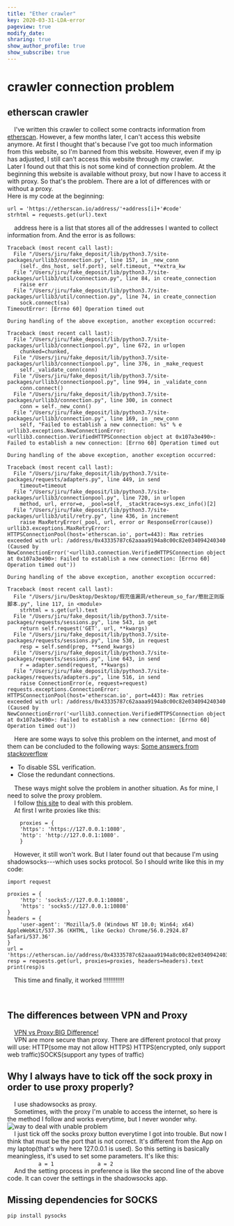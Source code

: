 ```yaml
---
title: "Ether crawler"
key: 2020-03-31-LDA-error
pageview: true
modify_date: 
shraring: true
show_author_profile: true
show_subscribe: true
---
```


# crawler connection problem

## etherscan crawler

	
    I've written this crawler to collect some contracts information from [etherscan](https://etherscan.io).
However, a few months later, I can't access this website anymore. At first I thought that's because I've got too much information from this website, so I'm banned from this website. However, even if my ip has adjusted, I still can't access this website through my crawler.  
Later I found out that this is not some kind of connection problem. At the beginning this website is available without proxy, but now I have to access it with proxy. So that's the problem. There are a lot of differences with or without a proxy.  
Here is my code at the beginning:

```
url = 'https://etherscan.io/address/'+address[i]+'#code'    
strhtml = requests.get(url).text
```

    address here is a list that stores all of the addresses I wanted to collect information from.
And the error is as follows:

```
Traceback (most recent call last):
  File "/Users/jiru/fake_deposit/lib/python3.7/site-packages/urllib3/connection.py", line 157, in _new_conn
    (self._dns_host, self.port), self.timeout, **extra_kw
  File "/Users/jiru/fake_deposit/lib/python3.7/site-packages/urllib3/util/connection.py", line 84, in create_connection
    raise err
  File "/Users/jiru/fake_deposit/lib/python3.7/site-packages/urllib3/util/connection.py", line 74, in create_connection
    sock.connect(sa)
TimeoutError: [Errno 60] Operation timed out

During handling of the above exception, another exception occurred:

Traceback (most recent call last):
  File "/Users/jiru/fake_deposit/lib/python3.7/site-packages/urllib3/connectionpool.py", line 672, in urlopen
    chunked=chunked,
  File "/Users/jiru/fake_deposit/lib/python3.7/site-packages/urllib3/connectionpool.py", line 376, in _make_request
    self._validate_conn(conn)
  File "/Users/jiru/fake_deposit/lib/python3.7/site-packages/urllib3/connectionpool.py", line 994, in _validate_conn
    conn.connect()
  File "/Users/jiru/fake_deposit/lib/python3.7/site-packages/urllib3/connection.py", line 300, in connect
    conn = self._new_conn()
  File "/Users/jiru/fake_deposit/lib/python3.7/site-packages/urllib3/connection.py", line 169, in _new_conn
    self, "Failed to establish a new connection: %s" % e
urllib3.exceptions.NewConnectionError: <urllib3.connection.VerifiedHTTPSConnection object at 0x107a3e490>: Failed to establish a new connection: [Errno 60] Operation timed out

During handling of the above exception, another exception occurred:

Traceback (most recent call last):
  File "/Users/jiru/fake_deposit/lib/python3.7/site-packages/requests/adapters.py", line 449, in send
    timeout=timeout
  File "/Users/jiru/fake_deposit/lib/python3.7/site-packages/urllib3/connectionpool.py", line 720, in urlopen
    method, url, error=e, _pool=self, _stacktrace=sys.exc_info()[2]
  File "/Users/jiru/fake_deposit/lib/python3.7/site-packages/urllib3/util/retry.py", line 436, in increment
    raise MaxRetryError(_pool, url, error or ResponseError(cause))
urllib3.exceptions.MaxRetryError: HTTPSConnectionPool(host='etherscan.io', port=443): Max retries exceeded with url: /address/0x43335787c62aaaa9194a8c00c82e034094240340 (Caused by NewConnectionError('<urllib3.connection.VerifiedHTTPSConnection object at 0x107a3e490>: Failed to establish a new connection: [Errno 60] Operation timed out'))

During handling of the above exception, another exception occurred:

Traceback (most recent call last):
  File "/Users/jiru/Desktop/Desktop/假充值漏洞/ethereum_so_far/憨批正则版脚本.py", line 117, in <module>
    strhtml = s.get(url).text
  File "/Users/jiru/fake_deposit/lib/python3.7/site-packages/requests/sessions.py", line 543, in get
    return self.request('GET', url, **kwargs)
  File "/Users/jiru/fake_deposit/lib/python3.7/site-packages/requests/sessions.py", line 530, in request
    resp = self.send(prep, **send_kwargs)
  File "/Users/jiru/fake_deposit/lib/python3.7/site-packages/requests/sessions.py", line 643, in send
    r = adapter.send(request, **kwargs)
  File "/Users/jiru/fake_deposit/lib/python3.7/site-packages/requests/adapters.py", line 516, in send
    raise ConnectionError(e, request=request)
requests.exceptions.ConnectionError: HTTPSConnectionPool(host='etherscan.io', port=443): Max retries exceeded with url: /address/0x43335787c62aaaa9194a8c00c82e034094240340 (Caused by NewConnectionError('<urllib3.connection.VerifiedHTTPSConnection object at 0x107a3e490>: Failed to establish a new connection: [Errno 60] Operation timed out'))

```
    Here are some ways to solve this problem on the internet, and most of them can be concluded to the following ways:
[Some answers from stackoverflow](https://stackoverflow.com/questions/23013220/max-retries-exceeded-with-url-in-requests)

* To disable SSL verification.
* Close the redundant connections.

    These ways might solve the problem in another situation. As for mine, I need to solve the proxy problem.  
    I follow [this site](https://segmentfault.com/q/1010000008986220) to deal with this problem.  
    At first I write proxies like this:

```
    proxies = {
    'https': 'https://127.0.0.1:1080',  
    'http': 'http://127.0.0.1:1080'. 
    }
```
    However, it still won't work. But I later found out that because I'm using shadowsocks---which uses socks protocol. So I should write like this in my code:

```    
import request

proxies = {
    'http': 'socks5://127.0.0.1:10808',
    'https': 'socks5://127.0.0.1:10808'
}
headers = {
    'user-agent': 'Mozilla/5.0 (Windows NT 10.0; Win64; x64) AppleWebKit/537.36 (KHTML, like Gecko) Chrome/56.0.2924.87 Safari/537.36'
}
url = 'https://etherscan.io//address/0x43335787c62aaaa9194a8c00c82e034094240340#code'
resp = requests.get(url, proxies=proxies, headers=headers).text
print(resp)s
```

    This time and finally, it worked !!!!!!!!!!!!

    
## The differences between VPN and Proxy
    [VPN vs Proxy:BIG Difference!](https://www.youtube.com/watch?v=Z8LSy66fklk)  
    VPN are more secure than proxy. There are different protocol that proxy will use: HTTP(some may not allow HTTPS) HTTPS(encrypted, only support web traffic)SOCKS(support any types of traffic)
    
## Why I always have to tick off the sock proxy in order to use proxy properly?
    I use shadowsocks as proxy.  
    Sometimes, with the proxy I'm unable to access the internet, so here is the method I follow and works everytime, but I never wonder why.
    ![way to deal with unable problem]()
      
    I just tick off the socks proxy button everytime I got into trouble. But now I think that must be the port that is not correct. It's different from the App on my laptop(that's why here 127.0.0.1 is used). So this setting is basically meaningless, it's used to set some parameters. It's like this:  
    
    ```
    a = 1         
    a = 2
    ```
      
    And the setting process in preference is like the second line of the above code. It can cover the settings in the shadowsocks app.
## Missing dependencies for SOCKS
`pip install pysocks`

  
    
